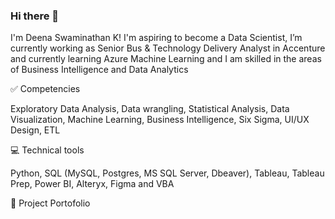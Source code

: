 ### Hi there 👋

<!--
**DeenaSwaminathanKumaravel/DeenaSwaminathanKumaravel** is a ✨ _special_ ✨ repository because its `README.md` (this file) appears on your GitHub profile.

Here are some ideas to get you started:
-->
I'm Deena Swaminathan K! I'm aspiring to become a Data Scientist, I’m currently working as Senior Bus & Technology Delivery Analyst in Accenture and currently learning Azure Machine Learning and I am skilled in the areas of Business Intelligence and Data Analytics


✅ Competencies

Exploratory Data Analysis, Data wrangling, Statistical Analysis, Data Visualization, Machine Learning, Business Intelligence, Six Sigma, UI/UX Design, ETL


💻 Technical tools

Python, SQL (MySQL, Postgres, MS SQL Server, Dbeaver), Tableau, Tableau Prep, Power BI, Alteryx, Figma and VBA


📂 Project Portofolio
